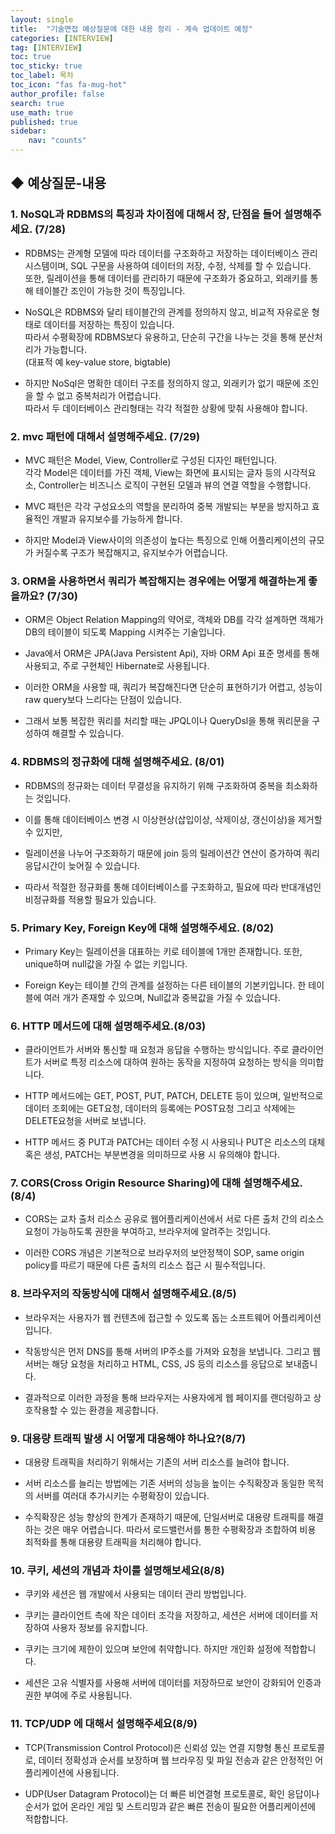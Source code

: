 ```yaml
---
layout: single
title:  "기술면접 예상질문에 대한 내용 정리 - 계속 업데이트 예정"
categories: [INTERVIEW]
tag: [INTERVIEW] 
toc: true
toc_sticky: true
toc_label: 목차
toc_icon: "fas fa-mug-hot"
author_profile: false
search: true
use_math: true
published: true
sidebar:
    nav: "counts"
---
```

## ◆ 예상질문-내용

### 1. NoSQL과 RDBMS의 특징과 차이점에 대해서 장, 단점을 들어 설명해주세요. (7/28)

- RDBMS는 관계형 모델에 따라 데이터를 구조화하고 저장하는 데이터베이스 관리 시스템이며, SQL 구문을 사용하여 데이터의 저장, 수정, 삭제를 할 수 있습니다.<br>
또한, 릴레이션을 통해 데이터를 관리하기 때문에 구조화가 중요하고, 외래키를 통해 테이블간 조인이 가능한 것이 특징입니다. 

- NoSQL은 RDBMS와 달리 테이블간의 관계를 정의하지 않고, 비교적 자유로운 형태로 데이터를 저장하는 특징이 있습니다.<br>
따라서 수평확장에 RDBMS보다 유용하고, 단순히 구간을 나누는 것을 통해 분산처리가 가능합니다. <br>
(대표적 예 key-value store, bigtable)

- 하지만 NoSql은 명확한 데이터 구조를 정의하지 않고, 외래키가 없기 때문에 조인을 할 수 없고 중복처리가 어렵습니다. <br>
따라서 두 데이터베이스 관리형태는 각각 적절한 상황에 맞춰 사용해야 합니다.

### 2. mvc 패턴에 대해서 설명해주세요. (7/29)

- MVC 패턴은 Model, View, Controller로 구성된 디자인 패턴입니다.<br>
각각 Model은 데이터를 가진 객체, View는 화면에 표시되는 글자 등의 시각적요소, Controller는 비즈니스 로직이 구현된 모델과 뷰의 연결 역할을 수행합니다.

- MVC 패턴은 각각 구성요소의 역할을 분리하여 중복 개발되는 부분을 방지하고 효율적인 개발과 유지보수를 가능하게 합니다.

- 하지만 Model과 View사이의 의존성이 높다는 특징으로 인해 어플리케이션의 규모가 커질수록 구조가 복잡해지고, 유지보수가 어렵습니다.

### 3. ORM을 사용하면서 쿼리가 복잡해지는 경우에는 어떻게 해결하는게 좋을까요? (7/30)

- ORM은 Object Relation Mapping의 약어로, 객체와 DB를 각각 설계하면 객체가 DB의 테이블이 되도록 Mapping 시켜주는 기술입니다.

- Java에서 ORM은 JPA(Java Persistent Api), 자바 ORM Api 표준 명세를 통해 사용되고, 주로 구현체인 Hibernate로 사용됩니다.

- 이러한 ORM을 사용할 때, 쿼리가 복잡해진다면 단순히 표현하기가 어렵고, 성능이 raw query보다 느리다는 단점이 있습니다.

- 그래서 보통 복잡한 쿼리를 처리할 때는 JPQL이나 QueryDsl을 통해 쿼리문을 구성하여 해결할 수 있습니다.

### 4. RDBMS의 정규화에 대해 설명해주세요. (8/01)

- RDBMS의 정규화는 데이터 무결성을 유지하기 위해 구조화하여 중복을 최소화하는 것입니다. 

- 이를 통해 데이터베이스 변경 시 이상현상(삽입이상, 삭제이상, 갱신이상)을 제거할 수 있지만,

- 릴레이션을 나누어 구조화하기 때문에 join 등의 릴레이션간 연산이 증가하여 쿼리 응답시간이 늦어질 수 있습니다.

- 따라서 적절한 정규화를 통해 데이터베이스를 구조화하고, 필요에 따라 반대개념인 비정규화를 적용할 필요가 있습니다.

### 5. Primary Key, Foreign Key에 대해 설명해주세요. (8/02)

- Primary Key는 릴레이션을 대표하는 키로 테이블에 1개만 존재합니다. 또한, unique하며 null값을 가질 수 없는 키입니다.

- Foreign Key는 테이블 간의 관계를 설정하는 다른 테이블의 기본키입니다. 한 테이블에 여러 개가 존재할 수 있으며, Null값과 중복값을 가질 수 있습니다. 

### 6. HTTP 메서드에 대해 설명해주세요.(8/03)

- 클라이언트가 서버와 통신할 때 요청과 응답을 수행하는 방식입니다. 주로 클라이언트가 서버로 특정 리소스에 대하여 원하는 동작을 지정하여 요청하는 방식을 의미합니다.

- HTTP 메서드에는 GET, POST, PUT, PATCH, DELETE 등이 있으며, 일반적으로 데이터 조회에는 GET요청, 데이터의 등록에는 POST요청 그리고 삭제에는 DELETE요청을 서버로 보냅니다.

- HTTP 메서드 중 PUT과 PATCH는 데이터 수정 시 사용되나 PUT은 리소스의 대체 혹은 생성, PATCH는 부분변경을 의미하므로 사용 시 유의해야 합니다. 

### 7. CORS(Cross Origin Resource Sharing)에 대해 설명해주세요.(8/4)

- CORS는 교차 출처 리소스 공유로 웹어플리케이션에서 서로 다른 출처 간의 리소스 요청이 가능하도록 권한을 부여하고, 브라우저에 알려주는 것입니다.

- 이러한 CORS 개념은 기본적으로 브라우저의 보안정책이 SOP, same origin policy를 따르기 때문에 다른 출처의 리소스 접근 시 필수적입니다.

### 8. 브라우저의 작동방식에 대해서 설명해주세요.(8/5)

- 브라우저는 사용자가 웹 컨텐츠에 접근할 수 있도록 돕는 소프트웨어 어플리케이션입니다. 

- 작동방식은 먼저 DNS를 통해 서버의 IP주소를 가져와 요청을 보냅니다. 그리고 웹서버는 해당 요청을 처리하고 HTML, CSS, JS 등의 리소스를 응답으로 보내줍니다.

- 결과적으로 이러한 과정을 통해 브라우저는 사용자에게 웹 페이지를 랜더링하고 상호작용할 수 있는 환경을 제공합니다.

### 9. 대용량 트래픽 발생 시 어떻게 대응해야 하나요?(8/7)

- 대용량 트래픽을 처리하기 위해서는 기존의 서버 리소스를 늘려야 합니다.

- 서버 리소스를 늘리는 방법에는 기존 서버의 성능을 높이는 수직확장과 동일한 목적의 서버를 여러대 추가시키는 수평확장이 있습니다.

- 수직확장은 성능 향상의 한계가 존재하기 때문에, 단일서버로 대용량 트래픽를 해결하는 것은 매우 어렵습니다. 따라서 로드밸런서를 통한 수평확장과 조합하여 비용 최적화를 통해 대용량 트래픽을 처리해야 합니다.

### 10. 쿠키, 세션의 개념과 차이를 설명해보세요(8/8)

- 쿠키와 세션은 웹 개발에서 사용되는 데이터 관리 방법입니다.

- 쿠키는 클라이언트 측에 작은 데이터 조각을 저장하고, 세션은 서버에 데이터를 저장하여 사용자 정보를 유지합니다.

- 쿠키는 크기에 제한이 있으며 보안에 취약합니다. 하지만 개인화 설정에 적합합니다.

- 세션은 고유 식별자를 사용해 서버에 데이터를 저장하므로 보안이 강화되어 인증과 권한 부여에 주로 사용됩니다. 

### 11. TCP/UDP 에 대해서 설명해주세요(8/9)

- TCP(Transmission Control Protocol)은 신뢰성 있는 연결 지향형 통신 프로토콜로, 데이터 정확성과 순서를 보장하며 웹 브라우징 및 파일 전송과 같은 안정적인 어플리케이션에 사용됩니다. 

- UDP(User Datagram Protocol)는 더 빠른 비연결형 프로토콜로, 확인 응답이나 순서가 없어 온라인 게임 및 스트리밍과 같은 빠른 전송이 필요한 어플리케이션에 적합합니다.
